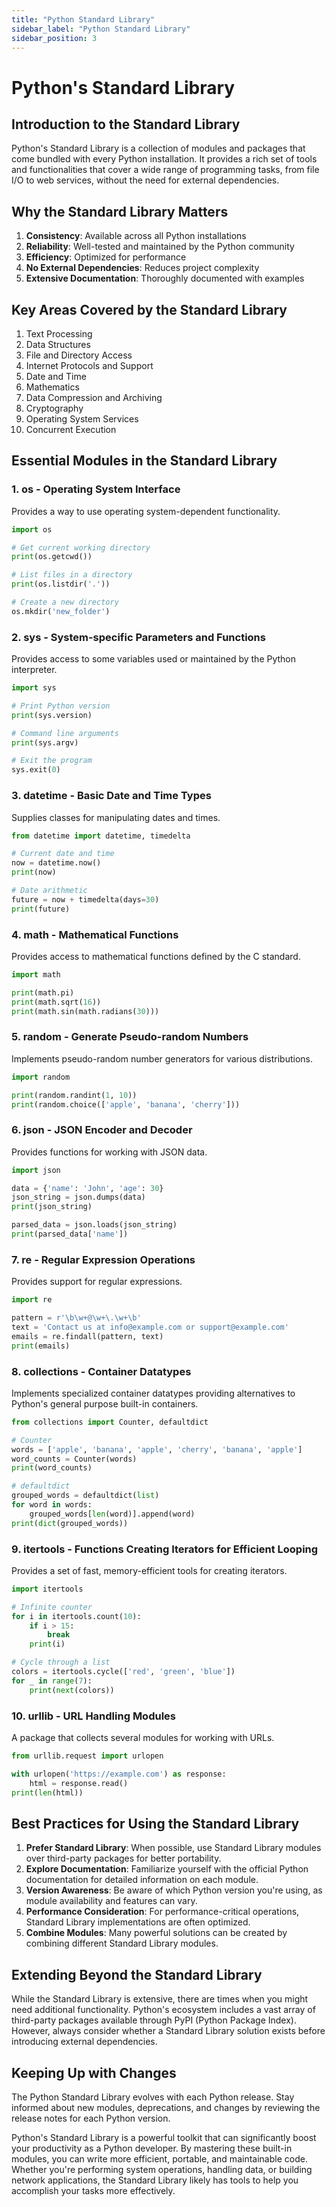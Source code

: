 ```yaml
---
title: "Python Standard Library"
sidebar_label: "Python Standard Library"
sidebar_position: 3
---
```

# Python's Standard Library

## Introduction to the Standard Library

Python's Standard Library is a collection of modules and packages that come bundled with every Python installation. It provides a rich set of tools and functionalities that cover a wide range of programming tasks, from file I/O to web services, without the need for external dependencies.

## Why the Standard Library Matters

1. **Consistency**: Available across all Python installations
2. **Reliability**: Well-tested and maintained by the Python community
3. **Efficiency**: Optimized for performance
4. **No External Dependencies**: Reduces project complexity
5. **Extensive Documentation**: Thoroughly documented with examples

## Key Areas Covered by the Standard Library

1. Text Processing
2. Data Structures
3. File and Directory Access
4. Internet Protocols and Support
5. Date and Time
6. Mathematics
7. Data Compression and Archiving
8. Cryptography
9. Operating System Services
10. Concurrent Execution

## Essential Modules in the Standard Library

### 1. os - Operating System Interface

Provides a way to use operating system-dependent functionality.

```python
import os

# Get current working directory
print(os.getcwd())

# List files in a directory
print(os.listdir('.'))

# Create a new directory
os.mkdir('new_folder')
```

### 2. sys - System-specific Parameters and Functions

Provides access to some variables used or maintained by the Python interpreter.

```python
import sys

# Print Python version
print(sys.version)

# Command line arguments
print(sys.argv)

# Exit the program
sys.exit(0)
```

### 3. datetime - Basic Date and Time Types

Supplies classes for manipulating dates and times.

```python
from datetime import datetime, timedelta

# Current date and time
now = datetime.now()
print(now)

# Date arithmetic
future = now + timedelta(days=30)
print(future)
```

### 4. math - Mathematical Functions

Provides access to mathematical functions defined by the C standard.

```python
import math

print(math.pi)
print(math.sqrt(16))
print(math.sin(math.radians(30)))
```

### 5. random - Generate Pseudo-random Numbers

Implements pseudo-random number generators for various distributions.

```python
import random

print(random.randint(1, 10))
print(random.choice(['apple', 'banana', 'cherry']))
```

### 6. json - JSON Encoder and Decoder

Provides functions for working with JSON data.

```python
import json

data = {'name': 'John', 'age': 30}
json_string = json.dumps(data)
print(json_string)

parsed_data = json.loads(json_string)
print(parsed_data['name'])
```

### 7. re - Regular Expression Operations

Provides support for regular expressions.

```python
import re

pattern = r'\b\w+@\w+\.\w+\b'
text = 'Contact us at info@example.com or support@example.com'
emails = re.findall(pattern, text)
print(emails)
```

### 8. collections - Container Datatypes

Implements specialized container datatypes providing alternatives to Python's general purpose built-in containers.

```python
from collections import Counter, defaultdict

# Counter
words = ['apple', 'banana', 'apple', 'cherry', 'banana', 'apple']
word_counts = Counter(words)
print(word_counts)

# defaultdict
grouped_words = defaultdict(list)
for word in words:
    grouped_words[len(word)].append(word)
print(dict(grouped_words))
```

### 9. itertools - Functions Creating Iterators for Efficient Looping

Provides a set of fast, memory-efficient tools for creating iterators.

```python
import itertools

# Infinite counter
for i in itertools.count(10):
    if i > 15:
        break
    print(i)

# Cycle through a list
colors = itertools.cycle(['red', 'green', 'blue'])
for _ in range(7):
    print(next(colors))
```

### 10. urllib - URL Handling Modules

A package that collects several modules for working with URLs.

```python
from urllib.request import urlopen

with urlopen('https://example.com') as response:
    html = response.read()
print(len(html))
```

## Best Practices for Using the Standard Library

1. **Prefer Standard Library**: When possible, use Standard Library modules over third-party packages for better portability.
2. **Explore Documentation**: Familiarize yourself with the official Python documentation for detailed information on each module.
3. **Version Awareness**: Be aware of which Python version you're using, as module availability and features can vary.
4. **Performance Consideration**: For performance-critical operations, Standard Library implementations are often optimized.
5. **Combine Modules**: Many powerful solutions can be created by combining different Standard Library modules.

## Extending Beyond the Standard Library

While the Standard Library is extensive, there are times when you might need additional functionality. Python's ecosystem includes a vast array of third-party packages available through PyPI (Python Package Index). However, always consider whether a Standard Library solution exists before introducing external dependencies.

## Keeping Up with Changes

The Python Standard Library evolves with each Python release. Stay informed about new modules, deprecations, and changes by reviewing the release notes for each Python version.

Python's Standard Library is a powerful toolkit that can significantly boost your productivity as a Python developer. By mastering these built-in modules, you can write more efficient, portable, and maintainable code. Whether you're performing system operations, handling data, or building network applications, the Standard Library likely has tools to help you accomplish your tasks more effectively.
